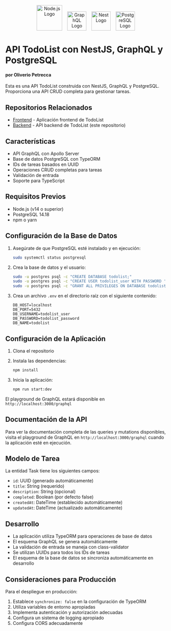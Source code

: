 <p align="center">
  <a href="https://nodejs.org/" target="blank"><img src="https://nodejs.org/static/images/logo.svg" width="80" alt="Node.js Logo" /></a>
  &nbsp;&nbsp;
  <a href="https://graphql.org/" target="blank"><img src="https://graphql.org/img/logo.svg" width="60" alt="GraphQL Logo" /></a>
  &nbsp;&nbsp;
  <a href="http://nestjs.com/" target="blank"><img src="https://nestjs.com/img/logo-small.svg" width="60" alt="Nest Logo" /></a>
  &nbsp;&nbsp;
  <a href="https://www.postgresql.org/" target="blank"><img src="https://www.postgresql.org/media/img/about/press/elephant.png" width="60" alt="PostgreSQL Logo" /></a>
</p>

# API TodoList con NestJS, GraphQL y PostgreSQL

#### por Oliverio Petrecca

Esta es una API TodoList construida con NestJS, GraphQL y PostgreSQL. Proporciona una API CRUD completa para gestionar tareas.

## Repositorios Relacionados

- [Frontend](https://github.com/oliveralbo/fe-to-do-list) - Aplicación frontend de TodoList
- [Backend](https://github.com/oliveralbo/be-to-do-list) - API backend de TodoList (este repositorio)

## Características

- API GraphQL con Apollo Server
- Base de datos PostgreSQL con TypeORM
- IDs de tareas basados en UUID
- Operaciones CRUD completas para tareas
- Validación de entrada
- Soporte para TypeScript

## Requisitos Previos

- Node.js (v14 o superior)
- PostgreSQL 14.18
- npm o yarn

## Configuración de la Base de Datos

1. Asegúrate de que PostgreSQL esté instalado y en ejecución:

   ```bash
   sudo systemctl status postgresql
   ```

2. Crea la base de datos y el usuario:

   ```bash
   sudo -u postgres psql -c "CREATE DATABASE todolist;"
   sudo -u postgres psql -c "CREATE USER todolist_user WITH PASSWORD 'todolist_password';"
   sudo -u postgres psql -c "GRANT ALL PRIVILEGES ON DATABASE todolist TO todolist_user;"
   ```

3. Crea un archivo `.env` en el directorio raíz con el siguiente contenido:
   ```
   DB_HOST=localhost
   DB_PORT=5432
   DB_USERNAME=todolist_user
   DB_PASSWORD=todolist_password
   DB_NAME=todolist
   ```

## Configuración de la Aplicación

1. Clona el repositorio
2. Instala las dependencias:

   ```bash
   npm install
   ```

3. Inicia la aplicación:
   ```bash
   npm run start:dev
   ```

El playground de GraphQL estará disponible en `http://localhost:3000/graphql`

## Documentación de la API

Para ver la documentación completa de las queries y mutations disponibles, visita el playground de GraphQL en `http://localhost:3000/graphql` cuando la aplicación esté en ejecución.

## Modelo de Tarea

La entidad Task tiene los siguientes campos:

- `id`: UUID (generado automáticamente)
- `title`: String (requerido)
- `description`: String (opcional)
- `completed`: Boolean (por defecto false)
- `createdAt`: DateTime (establecido automáticamente)
- `updatedAt`: DateTime (actualizado automáticamente)

## Desarrollo

- La aplicación utiliza TypeORM para operaciones de base de datos
- El esquema GraphQL se genera automáticamente
- La validación de entrada se maneja con class-validator
- Se utilizan UUIDs para todos los IDs de tareas
- El esquema de la base de datos se sincroniza automáticamente en desarrollo

## Consideraciones para Producción

Para el despliegue en producción:

1. Establece `synchronize: false` en la configuración de TypeORM
2. Utiliza variables de entorno apropiadas
3. Implementa autenticación y autorización adecuadas
4. Configura un sistema de logging apropiado
5. Configura CORS adecuadamente

